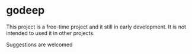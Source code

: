 # godeep

This project is a free-time project and it still in early development. It is not intended to used it in other projects.

Suggestions are welcomed
